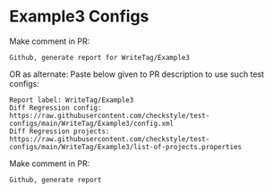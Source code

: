 # Example3 Configs
Make comment in PR:
```
Github, generate report for WriteTag/Example3
```
OR as alternate:
Paste below given to PR description to use such test configs:
```
Report label: WriteTag/Example3
Diff Regression config: https://raw.githubusercontent.com/checkstyle/test-configs/main/WriteTag/Example3/config.xml
Diff Regression projects: https://raw.githubusercontent.com/checkstyle/test-configs/main/WriteTag/Example3/list-of-projects.properties
```
Make comment in PR:
```
Github, generate report
```
